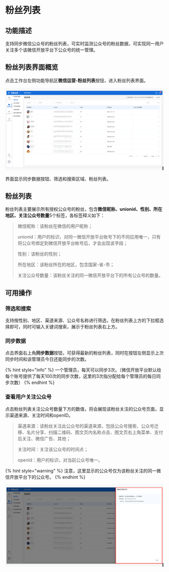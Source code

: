 # 粉丝列表

## 功能描述

支持同步微信公众号的粉丝列表，可实时监测公众号的粉丝数据，可实现同一用户关注多个该微信开放平台下公众号的统一管理。

## 粉丝列表界面概览

点击工作台左侧功能导航区**微信运营-粉丝列表**按钮，进入粉丝列表界面。

![粉丝列表界面](../.gitbook/assets/微信运营-粉丝列表2.png)

界面显示同步数据按钮、筛选和搜索区域、粉丝列表。

## 粉丝列表

粉丝列表主要展示所有授权公众号的粉丝，包含**微信昵称、unionid、性别、所在地区、关注公众号数量**5个标签，各标签释义如下：

> 微信昵称：该粉丝在微信的用户昵称；
>
> unionid：用户的标识，对同一微信开放平台账号下的不同应用唯一，只有将公众号绑定到微信开放平台帐号后，才会出现该字段；
>
> 性别：该粉丝的性别；
>
> 所在地区：该粉丝所在的地区，包含国家-省-市；
>
> 关注公众号数量：该粉丝关注的同一微信开放平台下的所有公众号的数量。

## 可用操作

### 筛选和搜索

支持按性别、地区、渠道来源、公众号名称进行筛选，在粉丝列表上方的下拉框选择即可，同时可输入关键词搜索，展示于粉丝列表右上方。

### 同步数据

点击界面右上角**同步数据**按钮，可获得最新的粉丝列表，同时在按钮左侧显示上次同步时间和该管理员今日还能同步的次数。

{% hint style="info" %}
一个管理员，每天可以同步3次。（微信开放平台默认给每个账号提供了每天100次的同步次数，这里的3次指分配给每个管理员的每日同步次数）
{% endhint %}

### 查看用户关注公众号

点击粉丝列表关注公众号数量下方的数值，将会展现该粉丝关注的公众号页面，显示渠道来源、关注时间和openID。

> 渠道来源：该粉丝关注此公众号的渠道来源，包括公众号搜索、公众号迁移、名片分享、扫描二维码、图文页内名称点击、图文页右上角菜单、支付后关注、微信广告、其他；
>
> 关注时间：关注该公众号的时间点；
>
> openId：用户的标识，对当前公众号唯一。

{% hint style="warning" %}
注意，这里显示的公众号仅为该粉丝关注的同一微信开放平台下的公众号。
{% endhint %}

![粉丝关注的公众号界面](../.gitbook/assets/微信运营-粉丝关注的公众号页面2.png)
